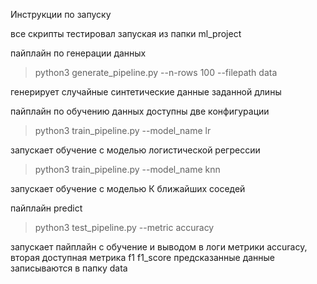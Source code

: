 Инструкции по запуску

все скрипты тестировал запуская из папки ml_project

пайплайн по генерации данных

> python3 generate_pipeline.py --n-rows 100 --filepath data

генерирует случайные синтетические данные заданной длины

пайплайн по обучению данных
доступны две конфигурации

 > python3 train_pipeline.py --model_name lr

запускает обучение с моделью логистической регрессии

> python3 train_pipeline.py --model_name knn

запускает обучение с моделью К ближайших соседей

пайплайн predict
> python3 test_pipeline.py --metric accuracy

запускает пайплайн с обучение и выводом в логи метрики accuracy,
вторая доступная метрика f1 f1_score
предсказанные данные записываются в папку data